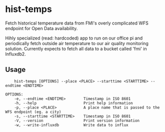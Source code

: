 # hist-temps
Fetch historical temperature data from FMI's overly complicated WFS endpoint for Open Data availability.

Hihly specialized (read: hardcoded) app to run on our office pi and periodically fetch outside air temperature to
our air quality monitoring solution. Currently expects to fetch all data to a bucket called 'fmi' in Influxdb2.

## Usage
```
    hist-temps [OPTIONS] --place <PLACE> --starttime <STARTTIME> --endtime <ENDTIME>

OPTIONS:
    -e, --endtime <ENDTIME>        Timestamp in ISO 8601
    -h, --help                     Print help information
    -p, --place <PLACE>            A place name that is passed to the WFS endpoint (eg. a city)
    -s, --starttime <STARTTIME>    Timestamp in ISO 8601
    -V, --version                  Print version information
    -w, --write-influxdb           Write data to influx
```
